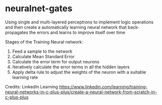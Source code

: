 # neuralnet-gates
Using single and multi-layered perceptrons to implement logic operations and then create a automatically learning neural network that back-propagates the errors and learns to improve itself over time

Stages of the Training Neural network:

1. Feed a sample to the network
2. Calculate Mean Standard Error
3. Calculate the error term for output neurons
4. Iteratively calculate the error terms in all the hidden layers
5. Apply delta rule to adjust the weights of the neuron with a suitable learning rate

Credits: LinkedIn Learning https://www.linkedin.com/learning/training-neural-networks-in-c-plus-plus/create-a-neural-network-from-scratch-in-c-plus-plus



